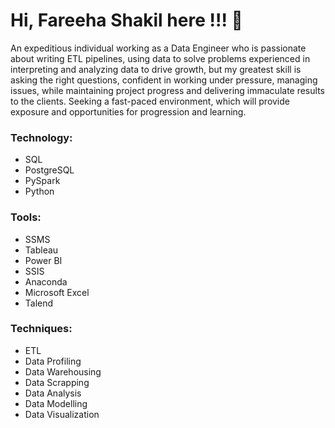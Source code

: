 ### <h1> Hi, Fareeha Shakil here !!! 👋 </h1>


<p> An expeditious individual working as a Data Engineer who is passionate about writing ETL pipelines, using data to solve problems experienced in interpreting and analyzing data to drive growth, but my greatest skill is asking the right questions, confident in working under pressure, managing issues, while maintaining project progress and delivering immaculate results to the clients. Seeking a fast-paced environment, which will provide exposure and opportunities for progression and learning. </p>


### <h3> Technology: </h3>

<ul>
  <li> SQL  </li>
  <li> PostgreSQL  </li>
  <li> PySpark  </li>
  <li> Python  </li>
  </ul>
  

### <h3> Tools: </h3>

  <ul>
  <li> SSMS  </li>
  <li> Tableau  </li>
  <li> Power BI  </li>
  <li> SSIS  </li>
  <li> Anaconda  </li>
  <li> Microsoft Excel  </li>
  <li> Talend  </li>  
  </ul>

### <h3> Techniques:  </h3>

  <ul>
  <li> ETL  </li>
  <li> Data Profiling  </li>
  <li> Data Warehousing </li>
  <li> Data Scrapping   </li>
  <li> Data Analysis   </li>
  <li> Data Modelling  </li>
  <li> Data Visualization  </li>
  </ul>

<!--
**fareehashakil/fareehashakil** is a ✨ _special_ ✨ repository because its `README.md` (this file) appears on your GitHub profile.

Here are some ideas to get you started:

- 🔭 I’m currently working on ...
- 🌱 I’m currently learning ...
- 👯 I’m looking to collaborate on ...
- 🤔 I’m looking for help with ...
- 💬 Ask me about ...
- 📫 How to reach me: ...
- 😄 Pronouns: ...
- ⚡ Fun fact: ...
-->
